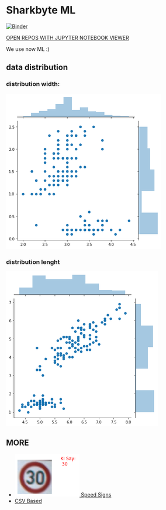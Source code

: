 # Sharkbyte ML
[![Binder](https://mybinder.org/badge_logo.svg)](https://mybinder.org/v2/gh/Sharkbyteprojects/IRIS-ML_and_Deep-Learning/master?filepath=DEEP%20LEARNING.ipynb)

[OPEN REPOS WITH JUPYTER NOTEBOOK VIEWER](https://nbviewer.jupyter.org/github/Sharkbyteprojects/IRIS-ML_and_Deep-Learning/tree/master/)

We use now ML :)

## data distribution

### distribution width:
![ERR IMAGE LOAD](https://github.com/Sharkbyteprojects/IRIS-ML_and_Deep-Learning/raw/master/.assets_for_readme/distribution%20width.png)

### distribution lenght
![ERR IMAGE LOAD](https://github.com/Sharkbyteprojects/IRIS-ML_and_Deep-Learning/raw/master/.assets_for_readme/distribution%20lenght.png)

## MORE

- [![](https://raw.githubusercontent.com/Sharkbyteprojects/IRIS-ML_and_Deep-Learning/master/.assets_for_readme/30-sign.png) Speed Signs](https://github.com/Sharkbyteprojects/IRIS-ML_and_Deep-Learning/blob/master/pic/Readme.md)
- [CSV Based](https://github.com/Sharkbyteprojects/IRIS-ML_and_Deep-Learning/blob/master/csv%20based/Readme.md)